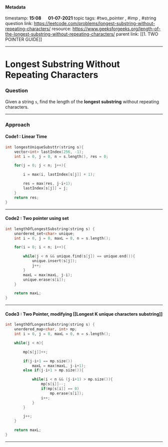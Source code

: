 #### Metadata

timestamp: **15:08**  &emsp;  **01-07-2021**
topic tags: #two_pointer , #imp , #string 
question link: https://leetcode.com/problems/longest-substring-without-repeating-characters/
resource: https://www.geeksforgeeks.org/length-of-the-longest-substring-without-repeating-characters/
parent link: [[1. TWO POINTER GUIDE]]

---

# Longest Substring Without Repeating Characters

### Question

Given a string `s`, find the length of the **longest substring** without repeating characters.

---


### Approach
#### Code1 : Linear Time

``` cpp
int longestUniqueSubsttr(string s){
	vector<int> lastIndex(256, -1);
	int i = 0, j = 0, n = s.length(), res = 0;

	for(j = 0; j < n; j++){

		i = max(i, lastIndex[s[j]] + 1);

		res = max(res, j-i+1);
		lastIndex[s[j]] = j;
	}
	return res;
}
```

---

#### Code2 : Two pointer using set

``` cpp
int lengthOfLongestSubstring(string s) {
	unordered_set<char> unique;
	int i = 0, j = 0, maxL = 0, n = s.length();

	for(i = 0; i < n; i++){

		while(j < n && unique.find(s[j]) == unique.end()){
			unique.insert(s[j]);
			j++;
		}
		maxL = max(maxL, j-i);
		unique.erase(s[i]);
	}

	return maxL;
}

```

---
#### Code3 : Two Pointer, modifying [[Longest K unique characters substring]]

``` cpp
int lengthOfLongestSubstring(string s) {
	unordered_map<char, int> mp;
	int i = 0, j = 0, maxL = 0, n = s.length();

	while(j < n){

		mp[s[j]]++;

		if(j-i+1 == mp.size())
			maxL = max(maxL, j-i+1);
		else if(j-i+1 > mp.size()){

			while(i < n && (j-i+1) > mp.size()){
				mp[s[i]]--;
				if(mp[s[i]] == 0)
					mp.erase(s[i]);
				i++;
			}
		}

		j++;
	}

	return maxL;
}
```

---


